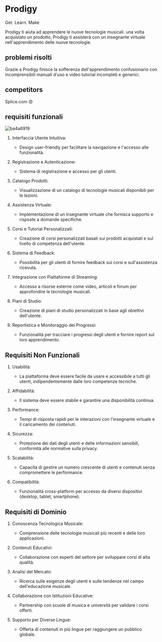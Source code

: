 # Prodigy
Get. Learn. Make

Prodigy ti aiuta ad apprendere le nuove tecnologie musicali. una volta acquistato un prodotto, Prodigy ti assisterà con un insegnante virtuale nell'apprendimento delle nuove tecnologie.  

## problemi risolti
Grazie a Prodigy finisce la sofferenza dell'apprendimento confusionario con incomprensibili manuali d'uso e video tutorial incompleti e generici. 

## competitors
Splice.com 😡

## requisiti funzionali 

![ba4a6919](https://github.com/user-attachments/assets/a43c051b-8107-49da-8df9-9879bdd1e1e3)



1. Interfaccia Utente Intuitiva:
   - Design user-friendly per facilitare la navigazione e l'accesso alle funzionalità.

2. Registrazione e Autenticazione:
   - Sistema di registrazione e accesso per gli utenti.

3. Catalogo Prodotti:
   - Visualizzazione di un catalogo di tecnologie musicali disponibili per le lezioni.

4. Assistenza Virtuale:
   - Implementazione di un insegnante virtuale che fornisca supporto e risposte a domande specifiche.

5. Corsi e Tutorial Personalizzati:
   - Creazione di corsi personalizzati basati sui prodotti acquistati e sul livello di competenza dell'utente.

6. Sistema di Feedback:
   - Possibilità per gli utenti di fornire feedback sui corsi e sull'assistenza ricevuta.

7. Integrazione con Piattaforme di Streaming:
   - Accesso a risorse esterne come video, articoli e forum per approfondire le tecnologie musicali.

8. Piani di Studio:
   - Creazione di piani di studio personalizzati in base agli obiettivi dell'utente.

9. Reportistica e Monitoraggio dei Progressi:
   - Funzionalità per tracciare i progressi degli utenti e fornire report sul loro apprendimento.

## Requisiti Non Funzionali


1. Usabilità:
   - La piattaforma deve essere facile da usare e accessibile a tutti gli utenti, indipendentemente dalle loro competenze tecniche.

2. Affidabilità:
   - Il sistema deve essere stabile e garantire una disponibilità continua.

3. Performance:
   - Tempi di risposta rapidi per le interazioni con l'insegnante virtuale e il caricamento dei contenuti.

4. Sicurezza:
   - Protezione dei dati degli utenti e delle informazioni sensibili, conformità alle normative sulla privacy.

5. Scalabilità:
   - Capacità di gestire un numero crescente di utenti e contenuti senza compromettere le performance.

6. Compatibilità:
   - Funzionalità cross-platform per accesso da diversi dispositivi (desktop, tablet, smartphone).

## Requisiti di Dominio


1. Conoscenza Tecnologica Musicale:
   - Comprensione delle tecnologie musicali più recenti e delle loro applicazioni.

2. Contenuti Educativi:
   - Collaborazione con esperti del settore per sviluppare corsi di alta qualità.

3. Analisi del Mercato:
   - Ricerca sulle esigenze degli utenti e sulle tendenze nel campo dell'educazione musicale.

4. Collaborazione con Istituzioni Educative:
   - Partnership con scuole di musica e università per validare i corsi offerti.

5. Supporto per Diverse Lingue:
   - Offerta di contenuti in più lingue per raggiungere un pubblico globale.



